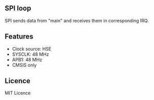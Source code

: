## SPI loop

SPI sends data from "main" and receives them in corresponding IRQ.

## Features
 - Clock source: HSE
 - SYSCLK: 48 MHz
 - APB1: 48 MHz
 - CMSIS only

## Licence
MIT Licence
